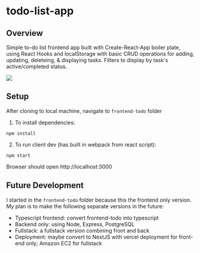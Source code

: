 # todo-list-app

## Overview
Simple to-do list frontend app built with Create-React-App boiler plate, using React Hooks and localStorage with basic CRUD operations for adding, updating, deleteing, & displaying tasks. Filters to display by task's active/completed status.

<img src="https://media.giphy.com/media/rVnkPAcxdenm25Iqja/giphy.gif" >

## Setup
After cloning to local machine, navigate to `frontend-todo` folder
1. To install dependencies:
```
npm install
```
2. To run client dev (has built in webpack from react script):
```
npm start
```
Browser should open http://localhost:3000

## Future Development
I started in the `frontend-todo` folder because this the frontend only version.
My plan is to make the following separate versions in the future:
- Typescript frontend: convert frontend-todo into typescript
- Backend only: using Node, Express, PostgreSQL
- Fullstack: a fullstack version combining front and back 
- Deployment: maybe convert to NextJS with vercel deployment for front-end only; Amazon EC2 for fullstack

